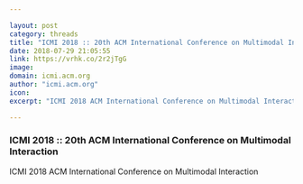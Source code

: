 ```yaml
---

layout: post
category: threads
title: "ICMI 2018 :: 20th ACM International Conference on Multimodal Interaction"
date: 2018-07-29 21:05:55
link: https://vrhk.co/2r2jTgG
image: 
domain: icmi.acm.org
author: "icmi.acm.org"
icon: 
excerpt: "ICMI 2018 ACM International Conference on Multimodal Interaction"

---
```


### ICMI 2018 :: 20th ACM International Conference on Multimodal Interaction

ICMI 2018 ACM International Conference on Multimodal Interaction